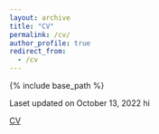```yaml
---
layout: archive
title: "CV"
permalink: /cv/
author_profile: true
redirect_from:
  - /cv
---
```


{% include base_path %}

Laset updated on October 13, 2022
hi

[CV](https://abhishekh-srivastava.github.io/files/1.Abhishekh_CV_Oct2022.pdf)

